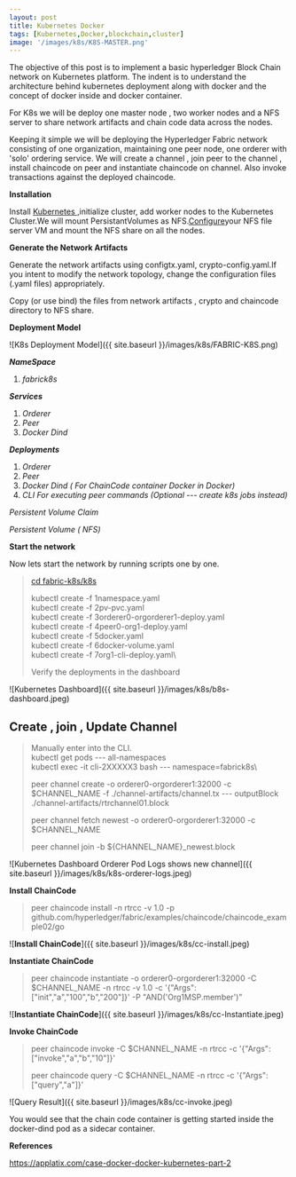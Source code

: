```yaml
---
layout: post
title: Kubernetes Docker 
tags: [Kubernetes,Docker,blockchain,cluster]
image: '/images/k8s/K8S-MASTER.png'
---
```


The objective of this post is to implement a basic hyperledger Block Chain network on
Kubernetes platform. The indent is to understand the architecture behind
kubernetes deployment along with docker and the concept of docker inside and docker container.

For K8s we will be deploy one master node , two worker nodes and a NFS server to
share network artifacts and chain code data across the nodes.

Keeping it simple we will be deploying the Hyperledger Fabric network consisting of one organization, maintaining one peer node, one orderer with 'solo' ordering service. We will create a channel , join peer to
the channel , install chaincode on peer and instantiate chaincode on channel. Also invoke transactions against the deployed chaincode.

**Installation**

Install [Kubernetes
,](https://kubernetes.io/docs/setup/production-environment/tools/kubeadm/install-kubeadm/)initialize cluster, add worker nodes to the Kubernetes Cluster.We will mount PersistantVolumes as
NFS.[Configure](https://help.ubuntu.com/lts/serverguide/network-file-system.html)your NFS file server VM and mount the NFS share on all the nodes.

**Generate the Network Artifacts**

Generate the network artifacts using configtx.yaml,
crypto-config.yaml.If you intent to modify the network topology, change
the configuration files (.yaml files) appropriately.

Copy (or use bind) the files from network artifacts , crypto and
chaincode directory to NFS share.

**Deployment Model**

![K8s Deployment
Model]({{ site.baseurl }}/images/k8s/FABRIC-K8S.png)

***NameSpace***

1.  *fabrick8s*

***Services***

1.  *Orderer*
2.  *Peer*
3.  *Docker Dind*

***Deployments***

1.  *Orderer*
2.  *Peer*
3.  *Docker Dind ( For ChainCode container Docker in Docker)*
4.  *CLI For executing peer commands (Optional --- create k8s jobs
    instead)*

*Persistent Volume Claim*

*Persistent Volume ( NFS)*

**Start the network**

Now lets start the network by running scripts one by one.

> [cd fabric-k8s/k8s](https://github.com/rupeshtr78/fabric-k8s)
>
> kubectl create -f 1namespace.yaml\
> kubectl create -f 2pv-pvc.yaml\
> kubectl create -f 3orderer0-orgorderer1-deploy.yaml\
> kubectl create -f 4peer0-org1-deploy.yaml\
> kubectl create -f 5docker.yaml\
> kubectl create -f 6docker-volume.yaml\
> kubectl create -f 7org1-cli-deploy.yaml\
>
> Verify the deployments in the dashboard

![Kubernetes
Dashboard]({{ site.baseurl }}/images/k8s/b8s-dashboard.jpeg)

**Create , join , Update Channel** 
----------------------------------

> Manually enter into the CLI.\
> kubectl get pods --- all-namespaces\
> kubectl exec -it cli-2XXXXX3 bash --- namespace=fabrick8s\
>
> peer channel create -o orderer0-orgorderer1:32000 -c \$CHANNEL\_NAME
> -f ./channel-artifacts/channel.tx --- outputBlock
> ./channel-artifacts/rtrchannel01.block
>
> peer channel fetch newest -o orderer0-orgorderer1:32000 -c
> \$CHANNEL\_NAME
>
> peer channel join -b \${CHANNEL\_NAME}\_newest.block

![Kubernetes Dashboard Orderer Pod Logs shows new
channel]({{ site.baseurl }}/images/k8s/k8s-orderer-logs.jpeg)

**Install ChainCode**

> peer chaincode install -n rtrcc -v 1.0 -p
> github.com/hyperledger/fabric/examples/chaincode/chaincode\_example02/go

![**Install
ChainCode**]({{ site.baseurl }}/images/k8s/cc-install.jpeg)

**Instantiate ChainCode**

> peer chaincode instantiate -o orderer0-orgorderer1:32000 -C
> \$CHANNEL\_NAME -n rtrcc -v 1.0 -c
> '{"Args":\["init","a","100\","b","200\"\]}' -P "AND('Org1MSP.member')"

![**Instantiate
ChainCode**]({{ site.baseurl }}/images/k8s/cc-Instantiate.jpeg)

**Invoke ChainCode**

> peer chaincode invoke -C \$CHANNEL\_NAME -n rtrcc -c
> '{"Args":\["invoke","a","b","10\"\]}'
>
> peer chaincode query -C \$CHANNEL\_NAME -n rtrcc -c
> '{"Args":\["query","a"\]}'

![Query
Result]({{ site.baseurl }}/images/k8s/cc-invoke.jpeg)

You would see that the chain code container is getting started inside
the docker-dind pod as a sidecar container.

**References**

https://applatix.com/case-docker-docker-kubernetes-part-2
